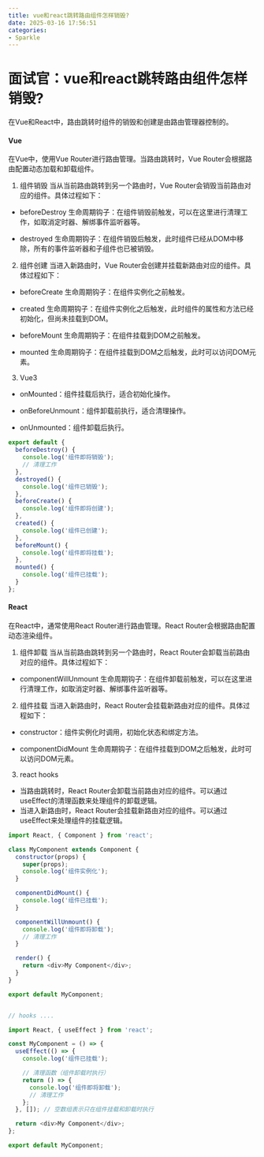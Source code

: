 ```yaml
---
title: vue和react跳转路由组件怎样销毁?
date: 2025-03-16 17:56:51
categories: 
- Sparkle
---
```


# 面试官：vue和react跳转路由组件怎样销毁?

在Vue和React中，路由跳转时组件的销毁和创建是由路由管理器控制的。


#### Vue
在Vue中，使用Vue Router进行路由管理。当路由跳转时，Vue Router会根据路由配置动态加载和卸载组件。

1. 组件销毁
当从当前路由跳转到另一个路由时，Vue Router会销毁当前路由对应的组件。具体过程如下：

- beforeDestroy 生命周期钩子：在组件销毁前触发，可以在这里进行清理工作，如取消定时器、解绑事件监听器等。

- destroyed 生命周期钩子：在组件销毁后触发，此时组件已经从DOM中移除，所有的事件监听器和子组件也已被销毁。

2. 组件创建
当进入新路由时，Vue Router会创建并挂载新路由对应的组件。具体过程如下：

- beforeCreate 生命周期钩子：在组件实例化之前触发。

- created 生命周期钩子：在组件实例化之后触发，此时组件的属性和方法已经初始化，但尚未挂载到DOM。

- beforeMount 生命周期钩子：在组件挂载到DOM之前触发。

- mounted 生命周期钩子：在组件挂载到DOM之后触发，此时可以访问DOM元素。


3. Vue3
- onMounted：组件挂载后执行，适合初始化操作。

- onBeforeUnmount：组件卸载前执行，适合清理操作。

- onUnmounted：组件卸载后执行。

```js
export default {
  beforeDestroy() {
    console.log('组件即将销毁');
    // 清理工作
  },
  destroyed() {
    console.log('组件已销毁');
  },
  beforeCreate() {
    console.log('组件即将创建');
  },
  created() {
    console.log('组件已创建');
  },
  beforeMount() {
    console.log('组件即将挂载');
  },
  mounted() {
    console.log('组件已挂载');
  }
};
```

#### React

在React中，通常使用React Router进行路由管理。React Router会根据路由配置动态渲染组件。

1. 组件卸载
当从当前路由跳转到另一个路由时，React Router会卸载当前路由对应的组件。具体过程如下：

- componentWillUnmount 生命周期钩子：在组件卸载前触发，可以在这里进行清理工作，如取消定时器、解绑事件监听器等。

2. 组件挂载
当进入新路由时，React Router会挂载新路由对应的组件。具体过程如下：

- constructor：组件实例化时调用，初始化状态和绑定方法。

- componentDidMount 生命周期钩子：在组件挂载到DOM之后触发，此时可以访问DOM元素。

3. react hooks

- 当路由跳转时，React Router会卸载当前路由对应的组件。可以通过useEffect的清理函数来处理组件的卸载逻辑。
- 当进入新路由时，React Router会挂载新路由对应的组件。可以通过useEffect来处理组件的挂载逻辑。

```js
import React, { Component } from 'react';

class MyComponent extends Component {
  constructor(props) {
    super(props);
    console.log('组件实例化');
  }

  componentDidMount() {
    console.log('组件已挂载');
  }

  componentWillUnmount() {
    console.log('组件即将卸载');
    // 清理工作
  }

  render() {
    return <div>My Component</div>;
  }
}

export default MyComponent;


// hooks ....

import React, { useEffect } from 'react';

const MyComponent = () => {
  useEffect(() => {
    console.log('组件已挂载');

    // 清理函数（组件卸载时执行）
    return () => {
      console.log('组件即将卸载');
      // 清理工作
    };
  }, []); // 空数组表示只在组件挂载和卸载时执行

  return <div>My Component</div>;
};

export default MyComponent;

```